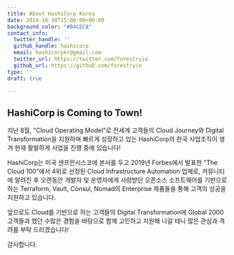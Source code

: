```yaml
---
title: About HashiCorp Korea
date: 2019-10-30T15:00:00+00:00
background_color: "#B4CEC8"
contact_info:
  twitter_handle: ''
  github_handle: hashicorp
  email: hashicorpkr@gmail.com
  twitter_url: https://twitter.com/forestryio
  github_url: https://github.com/forestryio
type: ''
draft: true

---
```

## HashiCorp is Coming to Town!

지난 8월, "Cloud Operating Model"로 전세계 고객들의 Cloud Journey와 Digital Transformation을 지원하며 빠르게 성장하고 있는 HashiCorp의 한국 사업조직이 생겨 현재 활발하게 사업을 진행 중에 있습니다! 

HashiCorp는 미국 샌프란시스코에 본사를 두고 2019년 Forbes에서 발표한 "The Cloud 100”에서 4위로 선정된 Cloud Infrastructure Automation 업체로, 커뮤니티에 알려진 후 오랜동안 개발자 및 운영자에게 사랑받던 오픈소스 소프트웨어를 기반으로 하는 Terraform, Vault, Consul, Nomad의 Enterprise 제품들을 통해 고객의 성공을 지원하고 있습니다. 

앞으로도 Cloud를 기반으로 하는 고객들의 Digital Transformation에 Global 2000 고객들과 했던 수많은 경험을 바탕으로 함께 고민하고 지원해 나갈 테니 많은 관심과 격려를 부탁 드리겠습니다! 

감사합니다.